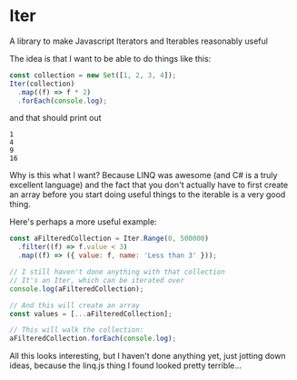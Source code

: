 # Iter

A library to make Javascript Iterators and Iterables reasonably useful

The idea is that I want to be able to do things like this:

```javascript
const collection = new Set([1, 2, 3, 4]);
Iter(collection)
  .map((f) => f * 2)
  .forEach(console.log);
```

and that should print out

```
1
4
9
16
```

Why is this what I want? Because LINQ was awesome (and C# is a truly excellent
language) and the fact that you don't actually have to first create an array
before you start doing useful things to the iterable is a very good thing.

Here's perhaps a more useful example:

```javascript
const aFilteredCollection = Iter.Range(0, 500000)
  .filter((f) => f.value < 3)
  .map((f) => ({ value: f, name: 'Less than 3' }));

// I still haven't done anything with that collection
// It's an Iter, which can be iterated over
console.log(aFilteredCollection);

// And this will create an array
const values = [...aFilteredCollection];

// This will walk the collection:
aFilteredCollection.forEach(console.log);
```

All this looks interesting, but I haven't done anything yet, just jotting down
ideas, because the linq.js thing I found looked pretty terrible...
